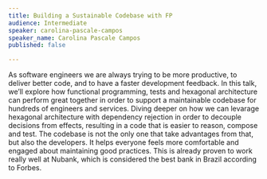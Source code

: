 ```yaml
---
title: Building a Sustainable Codebase with FP
audience: Intermediate
speaker: carolina-pascale-campos
speaker_name: Carolina Pascale Campos
published: false

---
```

As software engineers we are always trying to be more productive, to deliver better code, and to have a faster development feedback. In this talk, we’ll explore how functional programming, tests and hexagonal architecture can perform great together in order to support a maintainable codebase for hundreds of engineers and services. Diving deeper on how we can levarage hexagonal architecture with dependency rejection in order to decouple decisions from effects, resulting in a code that is easier to reason, compose and test. The codebase is not the only one that take advantages from that, but also the developers. It helps everyone feels more comfortable and engaged about maintaining good practices. This is already proven to work really well at Nubank, which is considered the best bank in Brazil according to Forbes.